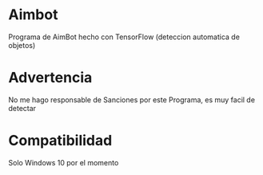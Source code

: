 # Aimbot
Programa de AimBot hecho con TensorFlow (deteccion automatica de objetos)

# Advertencia
No me hago responsable de Sanciones por este Programa, es muy facil de detectar

# Compatibilidad
Solo Windows 10 por el momento
